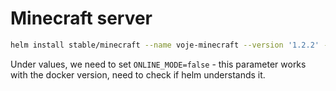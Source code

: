 # Minecraft server
```bash
helm install stable/minecraft --name voje-minecraft --version '1.2.2' --namespace minecraft --values minecraft.yaml
```

Under values, we need to set `ONLINE_MODE=false` - this parameter works with the docker version, need to check if helm understands it.  


